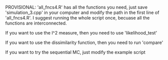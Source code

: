 PROVISIONAL:
'all_fncs4.R' has all the functions you need, just save 'simulation_3.cpp' in your computer and modify the path in the first line of 'all_fncs4.R'.
I suggest running the whole script once, becuase all the functions are interconnected.

If you want to use the l^2 measure, then you need to use 'likelihood_test'

If you want to use the dissimilarity function, then you need to run 'compare'

If you want to try the sequential MC, just modify the example script
